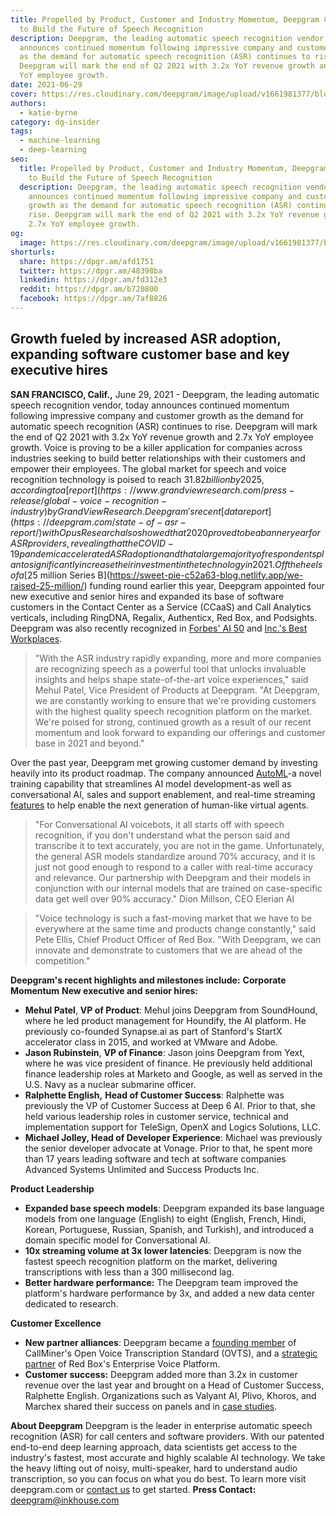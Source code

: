 ```yaml
---
title: Propelled by Product, Customer and Industry Momentum, Deepgram Continues
  to Build the Future of Speech Recognition
description: Deepgram, the leading automatic speech recognition vendor, today
  announces continued momentum following impressive company and customer growth
  as the demand for automatic speech recognition (ASR) continues to rise.
  Deepgram will mark the end of Q2 2021 with 3.2x YoY revenue growth and 2.7x
  YoY employee growth.
date: 2021-06-29
cover: https://res.cloudinary.com/deepgram/image/upload/v1661981377/blog/propelled-by-product-customer-and-industry-momentum-deepgram-continues-to-build-the-future-of-speech-recognition/propelled-by-product%402x.jpg
authors:
  - katie-byrne
category: dg-insider
tags:
  - machine-learning
  - deep-learning
seo:
  title: Propelled by Product, Customer and Industry Momentum, Deepgram Continues
    to Build the Future of Speech Recognition
  description: Deepgram, the leading automatic speech recognition vendor, today
    announces continued momentum following impressive company and customer
    growth as the demand for automatic speech recognition (ASR) continues to
    rise. Deepgram will mark the end of Q2 2021 with 3.2x YoY revenue growth and
    2.7x YoY employee growth.
og:
  image: https://res.cloudinary.com/deepgram/image/upload/v1661981377/blog/propelled-by-product-customer-and-industry-momentum-deepgram-continues-to-build-the-future-of-speech-recognition/propelled-by-product%402x.jpg
shorturls:
  share: https://dpgr.am/afd1751
  twitter: https://dpgr.am/48398ba
  linkedin: https://dpgr.am/fd312e3
  reddit: https://dpgr.am/b720800
  facebook: https://dpgr.am/7af8826
---
```


## Growth fueled by increased ASR adoption, expanding software customer base and key executive hires

**SAN FRANCISCO, Calif.,** June 29, 2021 - Deepgram, the leading automatic speech recognition vendor, today announces continued momentum following impressive company and customer growth as the demand for automatic speech recognition (ASR) continues to rise. Deepgram will mark the end of Q2 2021 with 3.2x YoY revenue growth and 2.7x YoY employee growth. Voice is proving to be a killer application for companies across industries seeking to build better relationships with their customers and empower their employees. The global market for speech and voice recognition technology is poised to reach $31.82 billion by 2025, according to a [report](https://www.grandviewresearch.com/press-release/global-voice-recognition-industry) by Grand View Research. Deepgram's recent [data report](https://deepgram.com/state-of-asr-report/) with Opus Research also showed that 2020 proved to be a banner year for ASR providers, revealing that the COVID-19 pandemic accelerated ASR adoption and that a large majority of respondents plan to significantly increase their investment in the technology in 2021. Off the heels of a [$25 million Series B](https://sweet-pie-c52a63-blog.netlify.app/we-raised-25-million/) funding round earlier this year, Deepgram appointed four new executive and senior hires and expanded its base of software customers in the Contact Center as a Service (CCaaS) and Call Analytics verticals, including RingDNA, Regalix, Authenticx, Red Box, and Podsights. Deepgram was also recently recognized in [Forbes' AI 50](https://www.forbes.com/sites/alanohnsman/2021/04/26/ai-50-americas-most-promising-artificial-intelligence-companies/) and [Inc.'s Best Workplaces](https://www.inc.com/best-workplaces/2021).

> "With the ASR industry rapidly expanding, more and more companies are recognizing speech as a powerful tool that unlocks invaluable insights and helps shape state-of-the-art voice experiences," said Mehul Patel, Vice President of Products at Deepgram. "At Deepgram, we are constantly working to ensure that we're providing customers with the highest quality speech recognition platform on the market. We're poised for strong, continued growth as a result of our recent momentum and look forward to expanding our offerings and customer base in 2021 and beyond."

Over the past year, Deepgram met growing customer demand by investing heavily into its product roadmap. The company announced [AutoML](https://sweet-pie-c52a63-blog.netlify.app/deepgram-pioneers-novel-training-approach-setting-new-standard-for-ai-companies-2/)-a novel training capability that streamlines AI model development-as well as conversational AI, sales and support enablement, and real-time streaming [features](https://deepgram.com/blog/deepgram-pioneers-novel-training-approach-setting-new-standard-for-ai-companies-2/) to help enable the next generation of human-like virtual agents.

> "For Conversational AI voicebots, it all starts off with speech recognition, if you don't understand what the person said and transcribe it to text accurately, you are not in the game. Unfortunately, the general ASR models standardize around 70% accuracy, and it is just not good enough to respond to a caller with real-time accuracy and relevance. Our partnership with Deepgram and their models in conjunction with our internal models that are trained on case-specific data get well over 90% accuracy." Dion Millson, CEO Elerian AI

> "Voice technology is such a fast-moving market that we have to be everywhere at the same time and products change constantly," said Pete Ellis, Chief Product Officer of Red Box. "With Deepgram, we can innovate and demonstrate to customers that we are ahead of the competition."

**Deepgram's recent highlights and milestones include:** **Corporate Momentum** **New executive and senior hires:**

*   **Mehul Patel**, **VP of Product**: Mehul joins Deepgram from SoundHound, where he led product management for Houndify, the AI platform. He previously co-founded Synapse.ai as part of Stanford's StartX accelerator class in 2015, and worked at VMware and Adobe.
*   **Jason Rubinstein**, **VP of Finance**: Jason joins Deepgram from Yext, where he was vice president of finance. He previously held additional finance leadership roles at Marketo and Google, as well as served in the U.S. Navy as a nuclear submarine officer.
*   **Ralphette English,** **Head of Customer Success**: Ralphette was previously the VP of Customer Success at Deep 6 AI. Prior to that, she held various leadership roles in customer service, technical and implementation support for TeleSign, OpenX and Logics Solutions, LLC.
*   **Michael Jolley, Head of Developer Experience**: Michael was previously the senior developer advocate at Vonage. Prior to that, he spent more than 17 years leading software and tech at software companies Advanced Systems Unlimited and Success Products Inc.

**Product Leadership**

*   **Expanded base speech models**: Deepgram expanded its base language models from one language (English) to eight (English, French, Hindi, Korean, Portuguese, Russian, Spanish, and Turkish), and introduced a domain specific model for Conversational AI.
*   **10x streaming volume at 3x lower latencies**: Deepgram is now the fastest speech recognition platform on the market, delivering transcriptions with less than a 300 millisecond lag.
*   **Better hardware performance:** The Deepgram team improved the platform's hardware performance by 3x, and added a new data center dedicated to research.

**Customer Excellence**

*   **New partner alliances**: Deepgram became a [founding member](https://sweet-pie-c52a63-blog.netlify.app/deepgram-is-a-founding-member-of-callminers-open-voice-transcription-standard-ovts/) of CallMiner's Open Voice Transcription Standard (OVTS), and a [strategic partner](https://www.businesswire.com/news/home/20201203005228/en/Red-Box-and-Deepgram-Partner-to-Deliver-Highly-Scalable-Real-Time-Audio-Capture-and-Automatic-Speech-Recognition-for-Enterprises) of Red Box's Enterprise Voice Platform.
*   **Customer success:** Deepgram added more than 3.2x in customer revenue over the last year and brought on a Head of Customer Success, Ralphette English. Organizations such as Valyant AI, Plivo, Khoros, and Marchex shared their success on panels and in [case studies](https://deepgram.com/company/resources/).

**About Deepgram** Deepgram is the leader in enterprise automatic speech recognition (ASR) for call centers and software providers. With our patented end-to-end deep learning approach, data scientists get access to the industry's fastest, most accurate and highly scalable AI technology. We take the heavy lifting out of noisy, multi-speaker, hard to understand audio transcription, so you can focus on what you do best. To learn more visit deepgram.com or [contact us](https://deepgram.com/contact-us/) to get started. **Press Contact:** [deepgram@inkhouse.com](mailto:deepgram@inkhouse.com)
